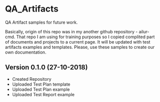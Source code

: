 # QA_Artifacts
QA Artifact samples for future work.

Basically, origin of this repo was in my another github repository - ailur-cmd. That repo I am using for training purposes so I copied complited part of documents and projects to a current page. 
It will be updated with test artifacts examples and templates.
Please, use these samples to create our own documentation.

Version 0.1.0 (27-10-2018)
--------------------------
* Created Repository
* Uploaded Test Plan template
* Uploaded Test Plan example
* Uploaded Test Report example
